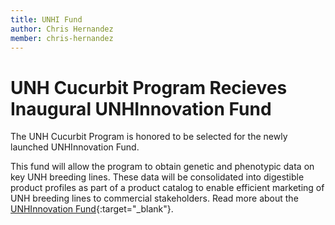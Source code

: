 ```yaml
---
title: UNHI Fund
author: Chris Hernandez
member: chris-hernandez 
---
```


# UNH Cucurbit Program Recieves Inaugural UNHInnovation Fund

The UNH Cucurbit Program is honored to be selected for the newly launched UNHInnovation Fund. 

This fund will allow the program to obtain genetic and phenotypic data on key UNH breeding lines.
These data will be consolidated into digestible product profiles as part of a product catalog to enable efficient marketing of UNH breeding lines to commercial stakeholders.
Read more about the [UNHInnovation Fund](https://innovation.unh.edu/blog/2023/05/unhinnovation-fund-awards-grants-cucurbit-seeds-and-smart-insoles){:target="_blank"}.
